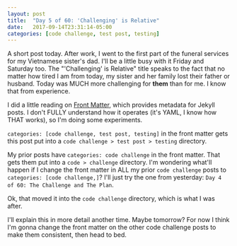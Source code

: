 ```yaml
---
layout: post
title:  "Day 5 of 60: 'Challenging' is Relative"
date:   2017-09-14T23:31:14-05:00
categories: [code challenge, test post, testing]
---
```


A short post today. After work, I went to the first part of the funeral services for my Vietnamese sister's dad. I'll be a little busy with it Friday and Saturday too.  The "'Challenging' is Relative" title speaks to the fact that no matter how tired I am from today, my sister and her family lost their father or husband. Today was MUCH more challenging for **them** than for me. I know that from experience.

I did a little reading on [Front Matter](https://jekyllrb.com/docs/frontmatter/), which provides metadata for Jekyll posts. I don't FULLY understand how it operates (it's YAML, I know how THAT works), so I'm doing some experiments.

`categories: [code challenge, test post, testing]` in the front matter gets this post put into a `code challenge > test post > testing` directory.

My prior posts have `categories: code challenge` in the front matter. That gets them put into a `code > challenge` directory. I'm wondering what'll happen if I change the front matter in ALL my prior `code challenge` posts to `categories: [code challenge,]`? I'll just try the one from yesterday: `Day 4 of 60: The Challenge and The Plan`.

Ok, that moved it into the `code challenge` directory, which is what I was after.

I'll explain this in more detail another time. Maybe tomorrow? For now I think I'm gonna change the front matter on the other code challenge posts to make them consistent, then head to bed.